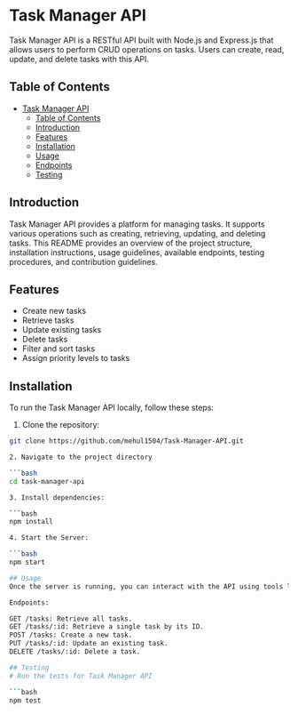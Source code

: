 # Task Manager API

Task Manager API is a RESTful API built with Node.js and Express.js that allows users to perform CRUD operations on tasks. Users can create, read, update, and delete tasks with this API.

## Table of Contents

- [Task Manager API](#task-manager-api)
  - [Table of Contents](#table-of-contents)
  - [Introduction](#introduction)
  - [Features](#features)
  - [Installation](#installation)
  - [Usage](#usage)
  - [Endpoints](#endpoints)
  - [Testing](#testing)

## Introduction

Task Manager API provides a platform for managing tasks. It supports various operations such as creating, retrieving, updating, and deleting tasks. This README provides an overview of the project structure, installation instructions, usage guidelines, available endpoints, testing procedures, and contribution guidelines.

## Features

- Create new tasks
- Retrieve tasks
- Update existing tasks
- Delete tasks
- Filter and sort tasks
- Assign priority levels to tasks

## Installation

To run the Task Manager API locally, follow these steps:

1. Clone the repository:

```bash
git clone https://github.com/mehul1504/Task-Manager-API.git

2. Navigate to the project directory

```bash
cd task-manager-api

3. Install dependencies:

```bash
npm install

4. Start the Server:

```bash
npm start

## Usage
Once the server is running, you can interact with the API using tools like Postman or curl. Here are some example API requests:

Endpoints:

GET /tasks: Retrieve all tasks.
GET /tasks/:id: Retrieve a single task by its ID.
POST /tasks: Create a new task.
PUT /tasks/:id: Update an existing task.
DELETE /tasks/:id: Delete a task.

## Testing
# Run the tests for Task Manager API

```bash
npm test



